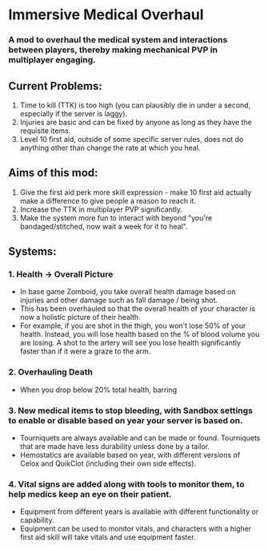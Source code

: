 # Immersive Medical Overhaul
### A mod to overhaul the medical system and interactions between players, thereby making mechanical PVP in multiplayer engaging.


## Current Problems:
1. Time to kill (TTK) is too high (you can plausibly die in under a second, especially if the server is laggy).
2. Injuries are basic and can be fixed by anyone as long as they have the requisite items.
3. Level 10 first aid, outside of some specific server rules, does not do anything other than change the rate at which you heal.

## Aims of this mod:
1. Give the first aid perk more skill expression - make 10 first aid actually make a difference to give people a reason to reach it.
2. Increase the TTK in multiplayer PVP significantly.
3. Make the system more fun to interact with beyond "you're bandaged/stitched, now wait a week for it to heal".

## Systems:
### 1. Health -> Overall Picture
- In base game Zomboid, you take overall health damage based on injuries and other damage such as fall damage / being shot.
- This has been overhauled so that the overall health of your character is now a holistic picture of their health.
- For example, if you are shot in the thigh, you won't lose 50% of your health. Instead, you will lose health based on the % of blood volume you are losing. A shot to the artery will see you lose health significantly faster than if it were a graze to the arm.

### 2. Overhauling Death
- When you drop below 20% total health, barring 

### 3. New medical items to stop bleeding, with Sandbox settings to enable or disable based on year your server is based on.
- Tourniquets are always available and can be made or found. Tourniquets that are made have less durability unless done by a tailor.
- Hemostatics are available based on year, with different versions of Celox and QuikClot (including their own side effects).

### 4. Vital signs are added along with tools to monitor them, to help medics keep an eye on their patient.
- Equipment from different years is available with different functionality or capability.
- Equipment can be used to monitor vitals, and characters with a higher first aid skill will take vitals and use equipment faster.

